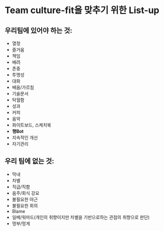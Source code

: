 # Team culture-fit을 맞추기 위한 List-up
## 우리팀에 있어야 하는 것:
* 열정
* 즐거움
* 책임
* 배려
* 존중
* 투명성
* 대화
* 배움/가르침
* 기술문서
* 탁월함
* 성과
* 커피
* 음악
* 화이트보드, 스케치북
* **행Bot**
* 지속적인 개선
* 자기관리

## 우리 팀에 없는 것:
* 막내
* 차별
* 직급/직함
* 음주/회식 강요
* 불필요한 야근
* 불필요한 회의
* Blame
* 일베/워마드(개인의 취향이지만 차별을 기반으로하는 관점의 취향으로 판단)
* 멍부/멍게
